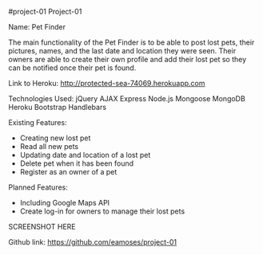 #project-01
Project-01

Name: Pet Finder

The main functionality of the Pet Finder is to be able to post lost pets, their pictures, names, and the last date and location they were seen.  Their owners are able to create their own profile and add their lost pet so they can be notified once their pet is found.

Link to Heroku: http://protected-sea-74069.herokuapp.com

Technologies Used:
jQuery
AJAX
Express
Node.js
Mongoose
MongoDB
Heroku
Bootstrap
Handlebars

Existing Features:
* Creating new lost pet
* Read all new pets
* Updating date and location of a lost pet
* Delete pet when it has been found
* Register as an owner of a pet

Planned Features:
* Including Google Maps API
* Create log-in for owners to manage their lost pets

SCREENSHOT HERE

Github link: https://github.com/eamoses/project-01
